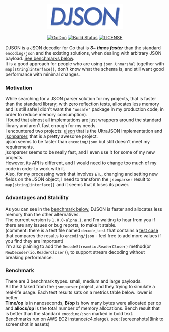 <p align="center">
<img 
    src="assets/logo.png" width="240" height="78" border="0" alt="DJSON">
<br/><br/>
<a href="https://godoc.org/github.com/a8m/djson"><img src="https://img.shields.io/badge/api-reference-blue.svg?style=flat-square" alt="GoDoc"></a>
<a href="https://travis-ci.org/a8m/djson"><img src="https://img.shields.io/travis/a8m/djson.svg?style=flat-square"
alt="Build Status"></a>
<a href="LICENSE"><img src="https://img.shields.io/badge/license-MIT-blue.svg?style=flat-square" alt="LICENSE"></a>
</p>

DJSON is a JSON decoder for Go that is ___3~ times faster___ than
the standard `encoding/json` and the existing solutions, when dealing with
arbitrary JSON payload. [See benchmarks below](#benchmark).  
It is a good approach for people who are using `json.Unmarshal` together
with `map[string]interface{}`, don't know what the schema is, and still
want good performance with minimal changes.

### Motivation
While searching for a JSON parser solution for my projects, that is faster than the standard library, with zero reflection tests, allocates less memory and is still safe(I didn't want the `"unsafe"` package in my production code, in order to reduce memory consumption).  
I found that almost all implemtations are just wrappers around the standard library
and aren't fast enough for my needs.  
I encountered two projects: [ujson](https://github.com/mreiferson/go-ujson) that is the UltraJSON implementation
and [jsonparser](https://github.com/buger/jsonparser), that is a pretty awesome project.  
ujson seems to be faster than `encoding/json` but still doesn't meet my requirements.  
jsonparser seems to be really fast, and I even use it for some of my new projects.  
However, its API is different, and I would need to change too much of my
code in order to work with it.  
Also, for my processing work that involves `ETL`, changing and setting new
fields on the JSON object, I need to transform the `jsonparser`
result to `map[string]interface{}` and it seems that it loses its power.

### Advantages and Stability
As you can see in the [benchmark below](#benchmark), DJSON is faster and allocates less
memory than the other alternatives.  
The current version is `1.0.0-alpha.1`, and I'm waiting to hear from you
if there are any issues or bug reports, to make it stable.  
(comment: there is a test file named `decode_test` that contains a [test case](https://github.com/a8m/djson/blob/master/decode_test.go#L104) that
compares the results to `encoding/json` - feel free to add more values if you find they are important)  
I'm also plaining to add the `DecodeStream(io.ReaderCloser)` method(or `NewDecoder(io.ReaderCloser)`), to support stream decoding
without breaking performance.


### Benchmark
There are 3 benchmark types. small, medium and large payloads.  
All the 3 taked from the `jsonparser` project, and they trying to simulate a real-life usage.
Each test results sats on a metrics table below. lower is better.  
__Time/op__ is in nanoseconds, __B/op__ is how many bytes were allocated
per op and __allocs/op__ is the total number of memory allocations.
Bench result that is better than the standard `encoding/json` marked in bold text.  
Benchmarks run on AWS EC2 instance(c4.xlarge). see: [screenshots](link
to screenshot in assets)

